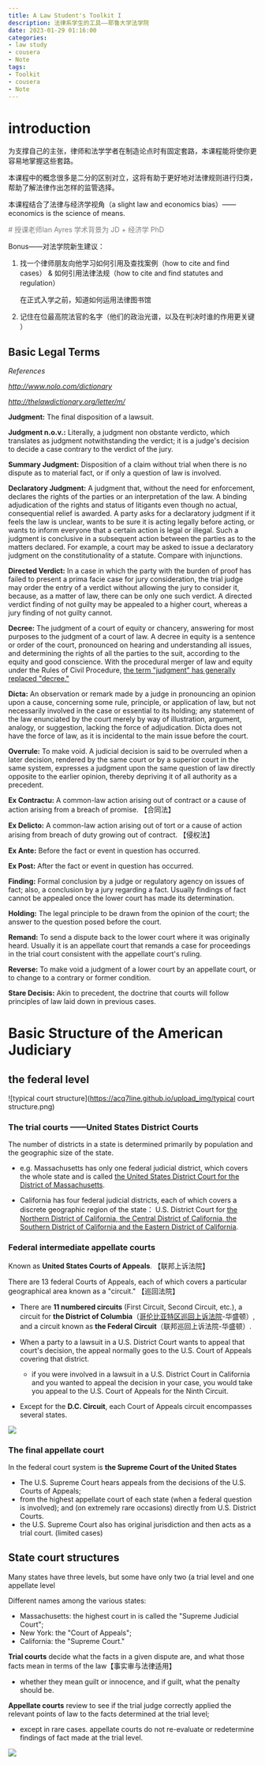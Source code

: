 ```yaml
---
title: A Law Student's Toolkit I 
description: 法律系学生的工具——耶鲁大学法学院
date: 2023-01-29 01:16:00
categories: 
- law study
- cousera
- Note
tags:
- Toolkit
- cousera
- Note
---
```


# introduction

为支撑自己的主张，律师和法学学者在制造论点时有固定套路，本课程能将使你更容易地掌握这些套路。

本课程中的概念很多是二分的区别对立，这将有助于更好地对法律规则进行归类，帮助了解法律作出怎样的监管选择。

本课程结合了法律与经济学视角（a slight law and economics bias）—— economics is the science of means.

<font color='grey'># 授课老师Ian Ayres 学术背景为 JD + 经济学 PhD </font>


Bonus——对法学院新生建议：

1. 找一个律师朋友向他学习如何引用及查找案例（how to cite and find cases） & 如何引用法律法规（how to cite and find statutes and regulation）

   在正式入学之前，知道如何运用法律图书馆

2. 记住在位最高院法官的名字（他们的政治光谱，以及在判决时谁的作用更关键 ）

## Basic Legal Terms

*References*

*http://www.nolo.com/dictionary*

*http://thelawdictionary.org/letter/m/* 

**Judgment:** The final disposition of a lawsuit. 

**Judgment n.o.v.:** Literally, a judgment non obstante verdicto, which translates as judgment notwithstanding the verdict; it is a judge's decision to decide a case contrary to the verdict of the jury. 

**Summary Judgment:** Disposition of a claim without trial when there is no dispute as to material fact, or if only a question of law is involved. 

**Declaratory Judgment:**  A judgment that, without the need for enforcement, declares the rights of the parties or an interpretation of the law. A binding adjudication of the rights and status of litigants even though no actual, consequential relief is awarded. A party asks for a declaratory judgment if it feels the law is unclear, wants to be sure it is acting legally before acting, or wants to inform everyone that a certain action is legal or illegal. Such a judgment is conclusive in a subsequent action between the parties as to the matters declared. For example, a court may be asked to issue a declaratory judgment on the constitutionality of a statute. Compare with injunctions. 

**Directed Verdict:** In a case in which the party with the burden of proof has failed to present a prima facie case for jury consideration, the trial judge may order the entry of a verdict without allowing the jury to consider it, because, as a matter of law, there can be only one such verdict. A directed verdict finding of not guilty may be appealed to a higher court, whereas a jury finding of not guilty cannot.

**Decree:** The judgment of a court of equity or chancery, answering for most purposes to the judgment of a court of law. A decree in equity is a sentence or order of the court, pronounced on hearing and understanding all issues, and determining the rights of all the parties to the suit, according to the equity and good conscience. With the procedural merger of law and equity under the Rules of Civil Procedure, <u>the term "judgment" has generally replaced "decree."</u>

**Dicta:** An observation or remark made by a judge in pronouncing an opinion upon a cause, concerning some rule, principle, or application of law, but not necessarily involved in the case or essential to its holding; any statement of the law enunciated by the court merely by way of illustration, argument, analogy, or suggestion, lacking the force of adjudication. Dicta does not have the force of law, as it is incidental to the main issue before the court. 

**Overrule:** To make void. A judicial decision is said to be overruled when a later decision, rendered by the same court or by a superior court in the same system, expresses a judgment upon the same question of law directly opposite to the earlier opinion, thereby depriving it of all authority as a precedent. 

**Ex Contractu:** A common-law action arising out of contract or a cause of action arising from a breach of promise. 【合同法】

**Ex Delicto:** A common-law action arising out of tort or a cause of action arising from breach of duty growing out of contract. 【侵权法】

**Ex Ante:** Before the fact or event in question has occurred.

**Ex Post:** After the fact or event in question has occurred.

**Finding:** Formal conclusion by a judge or regulatory agency on issues of fact; also, a conclusion by a jury regarding a fact. Usually findings of fact cannot be appealed once the lower court has made its determination. 

**Holding:** The legal principle to be drawn from the opinion of the court; the answer to the question posed before the court. 

**Remand:** To send a dispute back to the lower court where it was originally heard. Usually it is an appellate court that remands a case for proceedings in the trial court consistent with the appellate court's ruling. 

**Reverse:** To make void a judgment of a lower court by an appellate court, or to change to a contrary or former condition. 

**Stare Decisis:** Akin to precedent, the doctrine that courts will follow principles of law laid down in previous cases. 

# Basic Structure of the American Judiciary

## the federal level

![typical court structure](https://acq7line.github.io/upload_img/typical court structure.png)

### The trial courts ——United States District Courts

The number of districts in a state is determined primarily by population and the geographic size of the state. 

- e.g. Massachusetts has only one federal judicial district, which covers the whole state and is called <u>the United States District Court for the District of Massachusetts</u>.

- California has four federal judicial districts, each of which covers a discrete geographic region of the state： U.S. District Court for <u>the Northern District of California, the Central District of California, the Southern District of California and the Eastern District of California</u>.

### Federal intermediate appellate courts 

Known as **United States Courts of Appeals**. 【联邦上诉法院】

There are 13 federal Courts of Appeals, each of which covers a particular geographical area known as a "circuit." 【巡回法院】

- There are **11 numbered circuits** (First Circuit, Second Circuit, etc.), a circuit for **the District of Columbia**（[哥伦比亚特区巡回上诉法院](https://zh.wikipedia.org/wiki/哥伦比亚特区巡回上诉法院)-华盛顿）, and a circuit known as **the Federal Circuit**（联邦巡回上诉法院-华盛顿）.
- When a party to a lawsuit in a U.S. District Court wants to appeal that court's decision, the appeal normally goes to the U.S. Court of Appeals covering that district.
  - if you were involved in a lawsuit in  a U.S. District Court in California and you wanted to appeal the decision in your case, you would take you appeal to the U.S. Court of Appeals for the Ninth Circuit. 

- Except for the **D.C. Circuit**, each Court of Appeals circuit encompasses several states.

![](https://acq7line.github.io/upload_img/theUSCourtsofAppeals.png)

### The final appellate court

 In the federal court system is **the Supreme Court of the United States**

- The U.S. Supreme Court hears appeals from the decisions of the U.S. Courts of Appeals; 
- from the highest appellate court of each state (when a federal question is involved); and (on extremely rare occasions) directly from U.S. District Courts. 
- the U.S. Supreme Court also has original jurisdiction and then acts as a trial court. (limited cases)



## State court structures

Many states have three levels, but some have only two (a trial level and one appellate level

Different names among the various states: 

- Massachusetts: the highest court in is called the "Supreme Judicial Court"; 
- New York: the "Court of Appeals";
- California: the "Supreme Court."

**Trial courts** decide what the facts in a given dispute are, and what those facts mean in terms of the law【事实审与法律适用】

-  whether they mean guilt or innocence, and if guilt, what the penalty should be. 

**Appellate courts** review to see if the trial judge correctly applied the relevant points of law to the facts determined at the trial level; 

- except in rare cases. appellate courts do not re-evaluate or redetermine findings of fact made at the trial level. 

![](https://acq7line.github.io/upload_img/F.png)





